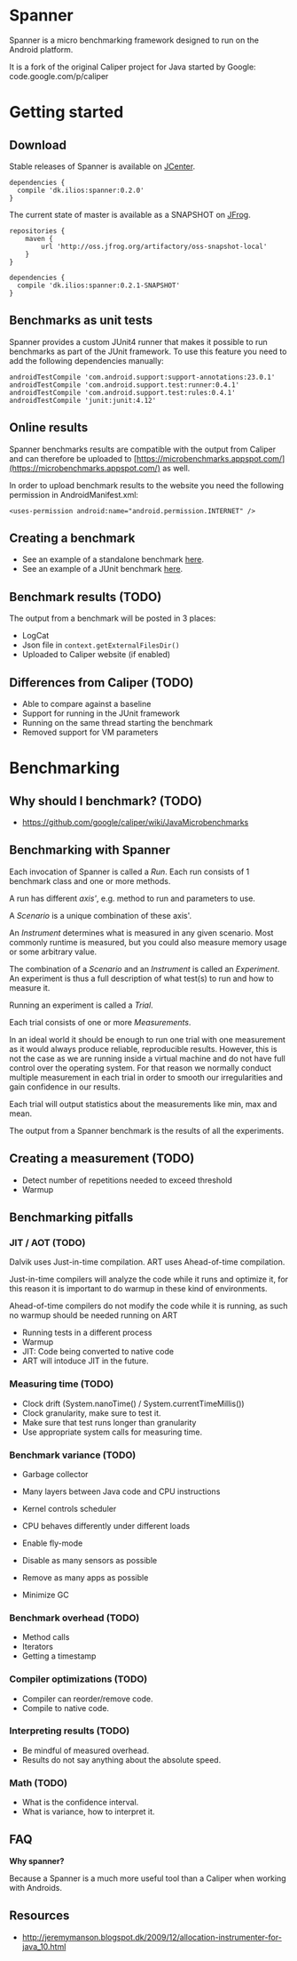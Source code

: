 Spanner
=====

Spanner is a micro benchmarking framework designed to run on the Android platform.

It is a fork of the original Caliper project for Java started by Google: code.google.com/p/caliper

# Getting started

## Download

Stable releases of Spanner is available on [JCenter](https://bintray.com/cmelchior/maven/spanner/view).

```
dependencies {
  compile 'dk.ilios:spanner:0.2.0'
}
```

The current state of master is available as a SNAPSHOT on [JFrog](http://oss.jfrog.org/oss-snapshot-local/dk/ilios/spanner/).

```
repositories {
    maven {
        url 'http://oss.jfrog.org/artifactory/oss-snapshot-local'
    }
}

dependencies {
  compile 'dk.ilios:spanner:0.2.1-SNAPSHOT'
}
```

## Benchmarks as unit tests

Spanner provides a custom JUnit4 runner that makes it possible to run benchmarks
as part of the JUnit framework. To use this feature you need to add the 
following dependencies manually:


```
androidTestCompile 'com.android.support:support-annotations:23.0.1'
androidTestCompile 'com.android.support.test:runner:0.4.1'
androidTestCompile 'com.android.support.test:rules:0.4.1'
androidTestCompile 'junit:junit:4.12'
```

## Online results

Spanner benchmarks results are compatible with the output from Caliper and can
therefore be uploaded to [https://microbenchmarks.appspot.com/](https://microbenchmarks.appspot.com/)
as well.

In order to upload benchmark results to the website you need the following
permission in AndroidManifest.xml:

```
<uses-permission android:name="android.permission.INTERNET" />
```

## Creating a benchmark

* See an example of a standalone benchmark [here](https://github.com/cmelchior/spanner/blob/master/sample/src/main/java/dk/ilios/spanner/example/ActivityBenchmarks.java).
* See an example of a JUnit benchmark [here](https://github.com/cmelchior/spanner/blob/master/sample/src/androidTest/java/dk/ilios/spanner/UnitTestBenchmarks.java).

## Benchmark results (TODO)

The output from a benchmark will be posted in 3 places:
- LogCat
- Json file in `context.getExternalFilesDir()` 
- Uploaded to Caliper website (if enabled)

## Differences from Caliper (TODO)

* Able to compare against a baseline
* Support for running in the JUnit framework
* Running on the same thread starting the benchmark
* Removed support for VM parameters 

# Benchmarking

## Why should I benchmark? (TODO)

* https://github.com/google/caliper/wiki/JavaMicrobenchmarks


## Benchmarking with Spanner

Each invocation of Spanner is called a *Run*. Each run consists of 1 benchmark 
class and one or more methods.

A run has different *axis'*, e.g. method to run and parameters to use.

A *Scenario* is a unique combination of these axis'.

An *Instrument* determines what is measured in any given scenario. Most commonly 
runtime is measured, but you could also measure memory usage or some arbitrary 
value.

The combination of a *Scenario* and an *Instrument* is called an *Experiment*. 
An experiment is thus a full description of what test(s) to run and how to 
measure it.

Running an experiment is called a *Trial*.

Each trial consists of one or more *Measurements*. 

In an ideal world it should be enough to run one trial with one measurement as 
it would always produce reliable, reproducible results. However, this is not the 
case as we are running inside a virtual machine and do not have full 
control over the operating system. For that reason we normally conduct multiple 
measurement in each trial in order to smooth our irregularities and gain 
confidence in our results. 

Each trial will output statistics about the measurements like min, max and mean. 

The output from a Spanner benchmark is the results of all the experiments.


## Creating a measurement (TODO)

* Detect number of repetitions needed to exceed threshold
* Warmup


## Benchmarking pitfalls

### JIT / AOT (TODO)

Dalvik uses Just-in-time compilation.
ART uses Ahead-of-time compilation.

Just-in-time compilers will analyze the code while it runs and optimize it, for 
this reason it is important to do warmup in these kind of  environments.

Ahead-of-time compilers do not modify the code while it is running, as such no
warmup should be needed
running on ART 

* Running tests in a different process
* Warmup
* JIT: Code being converted to native code
* ART will intoduce JIT in the future.


### Measuring time (TODO)

* Clock drift (System.nanoTime() / System.currentTimeMillis())
* Clock granularity, make sure to test it.
* Make sure that test runs longer than granularity
* Use appropriate system calls for measuring time.


### Benchmark variance (TODO)

* Garbage collector
* Many layers between Java code and CPU instructions
* Kernel controls scheduler
* CPU behaves differently under different loads

* Enable fly-mode
* Disable as many sensors as possible
* Remove as many apps as possible
* Minimize GC


### Benchmark overhead (TODO)

* Method calls
* Iterators
* Getting a timestamp


### Compiler optimizations (TODO)

* Compiler can reorder/remove code.
* Compile to native code.

### Interpreting results (TODO)

* Be mindful of measured overhead.
* Results do not say anything about the absolute speed.


### Math (TODO)

* What is the confidence interval. 
* What is variance, how to interpret it.


## FAQ

**Why spanner?**

Because a Spanner is a much more useful tool than a Caliper when working with 
Androids.


## Resources

- http://jeremymanson.blogspot.dk/2009/12/allocation-instrumenter-for-java_10.html